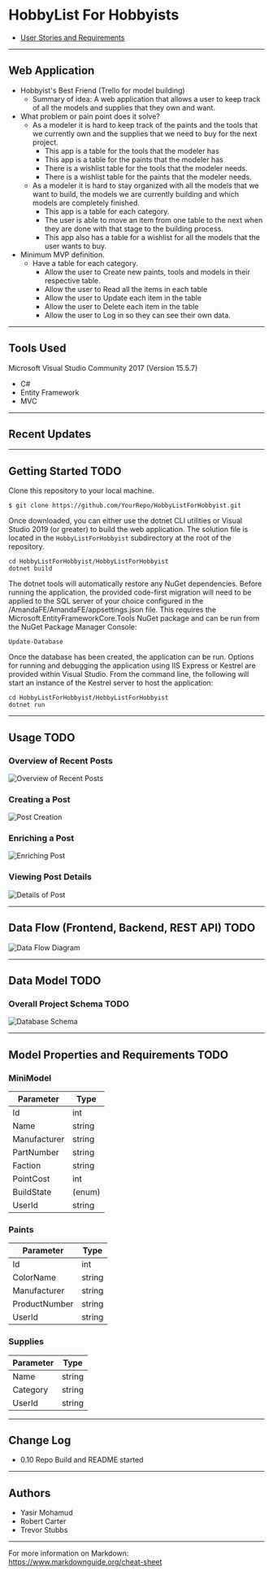 # HobbyList For Hobbyists


- [User Stories and Requirements](Requirements.md)


---
## Web Application
- Hobbyist's Best Friend (Trello for model building)
    - Summary of idea: A web application that allows a user to keep track of all the models and supplies that they own and want.
- What problem or pain point does it solve? 
    - As a modeler it is hard to keep track of the paints and the tools that we currently own and the supplies that we need to buy for the next project. 
      - This app is a table for the tools that the modeler has
      - This app is a table for the paints that the modeler has
      - There is a wishlist table for the tools that the modeler needs.
      - There is a wishlist table for the paints that the modeler needs.
    - As a modeler it is hard to stay organized with all the models that we want to build, the models we are currently building and which models are completely finished.
       - This app is a table for each category. 
       - The user is able to move an item from one table to the next when they are done with that stage to the building process. 
       - This app also has a table for a wishlist for all the models that the user wants to buy.
- Minimum MVP definition.
    - Have a table for each category.
      - Allow the user to Create new paints, tools and models in their respective table.
      - Allow the user to Read all the items in each table
      - Allow the user to Update each item in the table
      - Allow the user to Delete each item in the table
      - Allow the user to Log in so they can see their own data.

---

## Tools Used
Microsoft Visual Studio Community 2017 (Version 15.5.7)

- C#
- Entity Framework
- MVC

---

## Recent Updates

---

## Getting Started TODO

Clone this repository to your local machine.

```
$ git clone https://github.com/YourRepo/HobbyListForHobbyist.git
```
Once downloaded, you can either use the dotnet CLI utilities or Visual Studio 2019 (or greater) to build the web application. 
The solution file is located in the `HobbyListForHobbyist` subdirectory at the root of the repository.
```
cd HobbyListForHobbyist/HobbyListForHobbyist
dotnet build
```
The dotnet tools will automatically restore any NuGet dependencies. Before running the application, the provided code-first migration will need to be applied to the SQL server of your choice configured in the /AmandaFE/AmandaFE/appsettings.json file. This requires the Microsoft.EntityFrameworkCore.Tools NuGet package and can be run from the NuGet Package Manager Console:
```
Update-Database
```
Once the database has been created, the application can be run. Options for running and debugging the application using IIS Express or Kestrel are provided within Visual Studio. From the command line, the following will start an instance of the Kestrel server to host the application:
```
cd HobbyListForHobbyist/HobbyListForHobbyist
dotnet run
```

---

## Usage TODO

### Overview of Recent Posts
![Overview of Recent Posts](https://via.placeholder.com/500x250)

### Creating a Post
![Post Creation](https://via.placeholder.com/500x250)

### Enriching a Post
![Enriching Post](https://via.placeholder.com/500x250)

### Viewing Post Details
![Details of Post](https://via.placeholder.com/500x250)

---
## Data Flow (Frontend, Backend, REST API) TODO
![Data Flow Diagram](/assets/img/Flowchart.png)

---
## Data Model TODO

### Overall Project Schema TODO
![Database Schema](/assets/img/ERD.png)

---
## Model Properties and Requirements TODO

### MiniModel

 Parameter | Type 
 --- | --- 
 Id  | int 
 Name | string 
 Manufacturer | string
 PartNumber | string
 Faction | string
 PointCost | int
 BuildState | (enum)
 UserId | string

### Paints

Parameter | Type 
--- | --- 
Id  | int 
ColorName | string
Manufacturer | string
ProductNumber | string
UserId | string

### Supplies
Parameter | Type
--- | ---
Name | string
Category | string
UserId | string


---

## Change Log
 - 0.10 Repo Build and README started

---

## Authors
- Yasir Mohamud
- Robert Carter
- Trevor Stubbs

---

For more information on Markdown: https://www.markdownguide.org/cheat-sheet